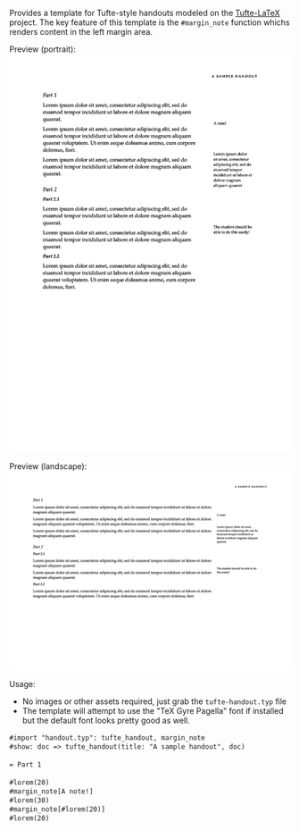 Provides a template for Tufte-style handouts modeled on the [Tufte-LaTeX](https://github.com/Tufte-LaTeX/tufte-latex) project.
The key feature of this template is the `#margin_note` function whichs renders content in the left margin area.

Preview (portrait):
![portrait preview](images/preview_portrait.png)

Preview (landscape):
![lanscape preview](images/preview_landscape.png)

Usage:
* No images or other assets required, just grab the `tufte-handout.typ` file
* The template will attempt to use the "TeX Gyre Pagella" font if installed but the default font looks pretty good as well.

```typst
#import "handout.typ": tufte_handout, margin_note
#show: doc => tufte_handout(title: "A sample handout", doc)

= Part 1

#lorem(20)
#margin_note[A note!]
#lorem(30)
#margin_note[#lorem(20)]
#lorem(20)
```
